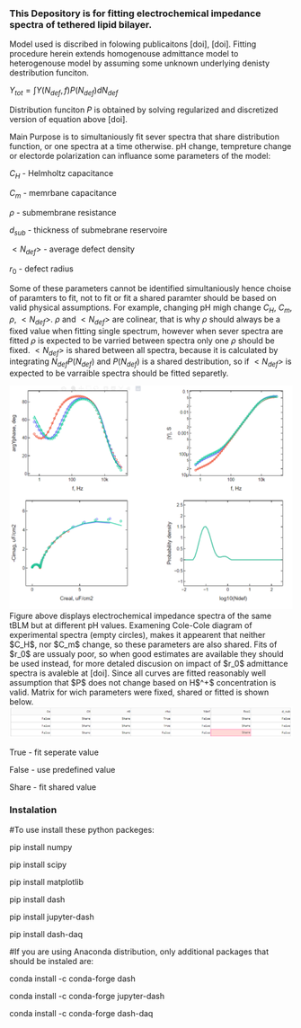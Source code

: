 ### This Depository is for fitting electrochemical impedance spectra of tethered lipid bilayer. 

Model used is discribed in folowing publicaitons [doi], [doi]. Fitting procedure herein extends homogenouse admittance model to heterogenouse model by assuming some unknown underlying denisty destribution funciton.

$Y_{tot} = \int{Y(N_{def}, f) P(N_{def})} dN_{def}$

Distribution funciton $P$ is obtained by solving regularized and discretized version of equation above [doi].

Main Purpose is to simultaniously fit sever spectra that share distribution function, or one spectra at a time otherwise. pH change, tempreture change or electorde polarization can influance some parameters of the model:

$C_H$ - Helmholtz capacitance

$C_m$ - memrbane capacitance

$\rho$ - submembrane resistance

$d_{sub}$ - thickness of submebrane reservoire

$< N_{def} >$ - average defect density

$r_0$ - defect radius

Some of these parameters cannot be identified simultaniously hence choise of paramters to fit, not to fit or fit a shared paramter should be based on valid physical assumptions. For example, changing pH migh change $C_H$, $C_m$, $\rho$, $< N_{def} >$. $\rho$ and $< N_{def} >$ are colinear, that is why $\rho$ should always be a fixed value when fitting single spectrum, however when sever spectra are fitted $\rho$ is expected to be varried between spectra only one $\rho$ should be fixed. $< N_{def} >$  is shared between all spectra, because it is calculated by integrating  $N_{def} P(N_{def})$ and $P(N_{def})$ is a shared destribution, so if $< N_{def} >$ is expected to be varraible spectra should be fitted separetly. 

<img src="imeges/CH_r0_pdf_shared.png" alt="fit" width="600"/>
Figure above displays electrochemical impedance spectra of the same tBLM but at different pH values. Examening Cole-Cole diagram of experimental spectra (empty circles), makes it appearent that neither $C_H$, nor $C_m$ change, so these parameters are also shared. Fits of $r_0$ are ussualy poor, so when good estimates are available they should be used instead, for more detaled discusion on impact of $r_0$ admittance spectra is avaleble at [doi]. Since all curves are fitted reasonably well assumption that $P$ does not change based on H$^+$ concentration is valid. Matrix for wich parameters were fixed, shared or fitted is shown below. 

<img src="imeges/fit_matrix.png" alt="fitmtx" width="800"/>

True - fit seperate value

False - use predefined value

Share - fit shared value

### Instalation

#To use install these python packeges:

pip install numpy

pip install scipy

pip install matplotlib

pip install dash

pip install jupyter-dash

pip install dash-daq

#If you are using Anaconda distribution, only additional packages that should be instaled are: 

conda install -c conda-forge dash

conda install -c conda-forge jupyter-dash

conda install -c conda-forge dash-daq

